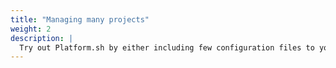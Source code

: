 ```yaml
---
title: "Managing many projects"
weight: 2
description: |
  Try out Platform.sh by either including few configuration files to your existing codebase, or by deploying one of over fifty maintained template projects.
---
```

